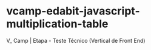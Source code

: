 # vcamp-edabit-javascript-multiplication-table
V_ Camp | Etapa - Teste Técnico (Vertical de Front End)
